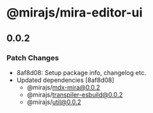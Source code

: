 # @mirajs/mira-editor-ui

## 0.0.2

### Patch Changes

- 8af8d08: Setup package info, changelog etc.
- Updated dependencies [8af8d08]
  - @mirajs/mdx-mira@0.0.2
  - @mirajs/transpiler-esbuild@0.0.2
  - @mirajs/util@0.0.2
